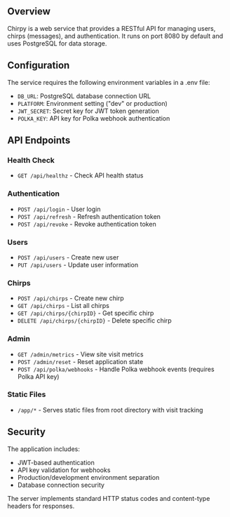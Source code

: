 ## Overview
Chirpy is a web service that provides a RESTful API for managing users, chirps (messages), and authentication. It runs on port 8080 by default and uses PostgreSQL for data storage.

## Configuration
The service requires the following environment variables in a .env file:
- `DB_URL`: PostgreSQL database connection URL
- `PLATFORM`: Environment setting ("dev" or production)
- `JWT_SECRET`: Secret key for JWT token generation
- `POLKA_KEY`: API key for Polka webhook authentication

## API Endpoints

### Health Check
- `GET /api/healthz` - Check API health status

### Authentication
- `POST /api/login` - User login
- `POST /api/refresh` - Refresh authentication token
- `POST /api/revoke` - Revoke authentication token

### Users
- `POST /api/users` - Create new user
- `PUT /api/users` - Update user information

### Chirps
- `POST /api/chirps` - Create new chirp
- `GET /api/chirps` - List all chirps
- `GET /api/chirps/{chirpID}` - Get specific chirp
- `DELETE /api/chirps/{chirpID}` - Delete specific chirp

### Admin
- `GET /admin/metrics` - View site visit metrics
- `POST /admin/reset` - Reset application state
- `POST /api/polka/webhooks` - Handle Polka webhook events (requires Polka API key)

### Static Files
- `/app/*` - Serves static files from root directory with visit tracking

## Security
The application includes:
- JWT-based authentication
- API key validation for webhooks
- Production/development environment separation
- Database connection security

The server implements standard HTTP status codes and content-type headers for responses.